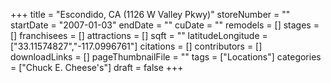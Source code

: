 +++
title = "Escondido, CA (1126 W Valley Pkwy)"
storeNumber = ""
startDate = "2007-01-03"
endDate = ""
cuDate = ""
remodels = []
stages = []
franchisees = []
attractions = []
sqft = ""
latitudeLongitude = ["33.11574827","-117.0996761"]
citations = []
contributors = []
downloadLinks = []
pageThumbnailFile = ""
tags = ["Locations"]
categories = ["Chuck E. Cheese's"]
draft = false
+++
